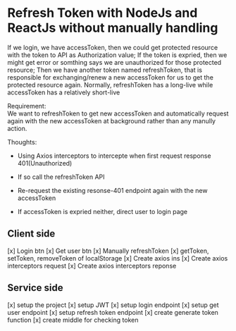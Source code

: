 # Refresh Token with NodeJs and ReactJs without manually handling

If we login, we have accessToken, then we could get protected resource with the token to API as Authorization value;
If the token is expried, then we might get error or somthing says we are unauthorized for those protected resource;
Then we have another token named refreshToken, that is responsible for exchanging/renew a new accessToken for us to get the protected resource again.
Normally, refreshToken has a long-live while accessToken has a relatively short-live

Requirement:  
   We want to refreshToken to get new accessToken and automatically request again with the new accessToken at background rather than any manully action.

Thoughts:
   - Using Axios interceptors to intercepte when first request response 401(Unauthorized)
   - If so call the refreshToken API
   - Re-request the existing resonse-401 endpoint again with the new accessToken

   - If accessToken is expried neither, direct user to login page

## Client side

[x] Login btn
[x] Get user btn
[x] Manually refreshToken
[x] getToken, setToken, removeToken of localStorage
[x] Create axios ins
[x] Create axios interceptors request
[x] Create axios interceptors reponse

## Service side

[x] setup the project
[x] setup JWT
[x] setup login endpoint
[x] setup get user endpoint
[x] setup refresh token endpoint
[x] create generate token function
[x] create middle for checking token